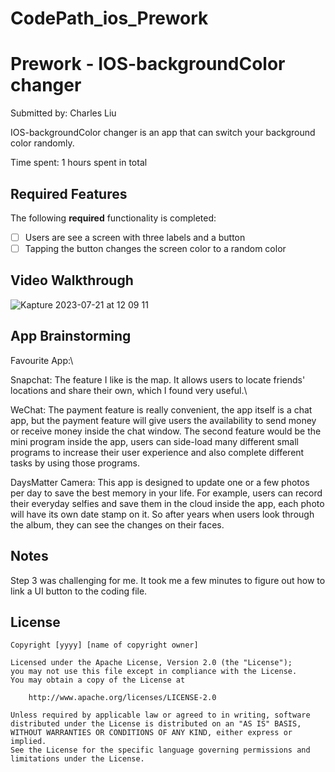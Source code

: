 # CodePath_ios_Prework
# Prework - IOS-backgroundColor changer

Submitted by: Charles Liu

IOS-backgroundColor changer is an app that can switch your background color randomly.

Time spent: 1 hours spent in total

## Required Features

The following **required** functionality is completed:

- [ ] Users are see a screen with three labels and a button
- [ ] Tapping the button changes the screen color to a random color
 
## Video Walkthrough

![Kapture 2023-07-21 at 12 09 11](https://github.com/PhattyBee/CodePath_ios_Prework/assets/126411853/f5e3c788-9ca3-4682-bab1-19f25e0a0838)


## App Brainstorming
Favourite App:\

Snapchat: The feature I like is the map. It allows users to locate friends' locations and share their own, which I found very useful.\

WeChat: The payment feature is really convenient, the app itself is a chat app, but the payment feature will give users the availability to send money or receive money inside the chat window. The second feature would be the mini program inside the app, users can side-load many different small programs to increase their user experience and also complete different tasks by using those programs.

DaysMatter Camera: This app is designed to update one or a few photos per day to save the best memory in your life. For example, users can record their everyday selfies and save them in the cloud inside the app, each photo will have its own date stamp on it. So after years when users look through the album, they can see the changes on their faces.

## Notes

Step 3 was challenging for me. It took me a few minutes to figure out how to link a UI button to the coding file.

## License

    Copyright [yyyy] [name of copyright owner]

    Licensed under the Apache License, Version 2.0 (the "License");
    you may not use this file except in compliance with the License.
    You may obtain a copy of the License at

        http://www.apache.org/licenses/LICENSE-2.0

    Unless required by applicable law or agreed to in writing, software
    distributed under the License is distributed on an "AS IS" BASIS,
    WITHOUT WARRANTIES OR CONDITIONS OF ANY KIND, either express or implied.
    See the License for the specific language governing permissions and
    limitations under the License.
